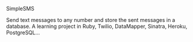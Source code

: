 
SimpleSMS

Send text messages to any number and store the sent messages in a database.
A learning project in Ruby, Twilio, DataMapper, Sinatra, Heroku, PostgreSQL...
